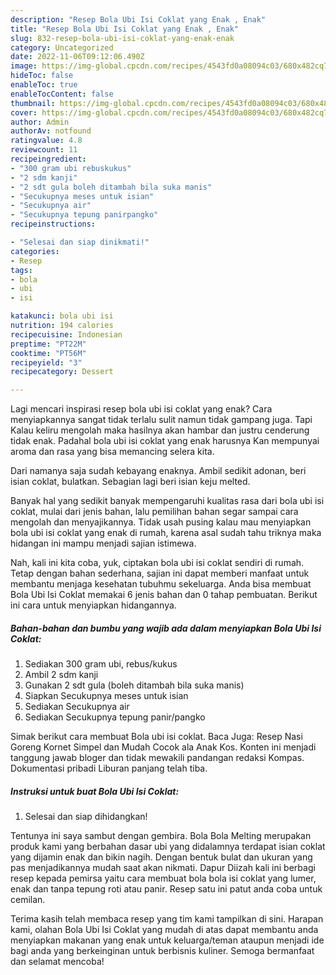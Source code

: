 ```yaml
---
description: "Resep Bola Ubi Isi Coklat yang Enak , Enak"
title: "Resep Bola Ubi Isi Coklat yang Enak , Enak"
slug: 832-resep-bola-ubi-isi-coklat-yang-enak-enak
category: Uncategorized
date: 2022-11-06T09:12:06.490Z
image: https://img-global.cpcdn.com/recipes/4543fd0a08094c03/680x482cq70/bola-ubi-isi-coklat-foto-resep-utama.jpg
hideToc: false
enableToc: true
enableTocContent: false
thumbnail: https://img-global.cpcdn.com/recipes/4543fd0a08094c03/680x482cq70/bola-ubi-isi-coklat-foto-resep-utama.jpg
cover: https://img-global.cpcdn.com/recipes/4543fd0a08094c03/680x482cq70/bola-ubi-isi-coklat-foto-resep-utama.jpg
author: Admin
authorAv: notfound
ratingvalue: 4.8
reviewcount: 11
recipeingredient:
- "300 gram ubi rebuskukus"
- "2 sdm kanji"
- "2 sdt gula boleh ditambah bila suka manis"
- "Secukupnya meses untuk isian"
- "Secukupnya air"
- "Secukupnya tepung panirpangko"
recipeinstructions:

- "Selesai dan siap dinikmati!"
categories:
- Resep
tags:
- bola
- ubi
- isi

katakunci: bola ubi isi 
nutrition: 194 calories
recipecuisine: Indonesian
preptime: "PT22M"
cooktime: "PT56M"
recipeyield: "3"
recipecategory: Dessert

---
```



Lagi mencari inspirasi resep bola ubi isi coklat yang enak? Cara menyiapkannya sangat tidak terlalu sulit namun tidak gampang juga. Tapi Kalau keliru mengolah maka hasilnya akan hambar dan justru cenderung tidak enak. Padahal bola ubi isi coklat yang enak harusnya Kan mempunyai aroma dan rasa yang bisa memancing selera kita.


Dari namanya saja sudah kebayang enaknya. Ambil sedikit adonan, beri isian coklat, bulatkan. Sebagian lagi beri isian keju melted.

Banyak hal yang sedikit banyak mempengaruhi kualitas rasa dari bola ubi isi coklat, mulai dari jenis bahan, lalu pemilihan bahan segar sampai cara mengolah dan menyajikannya. Tidak usah pusing kalau mau menyiapkan bola ubi isi coklat yang enak di rumah, karena asal sudah tahu triknya maka hidangan ini mampu menjadi sajian istimewa.


Nah, kali ini kita coba, yuk, ciptakan bola ubi isi coklat sendiri di rumah. Tetap dengan bahan sederhana, sajian ini dapat memberi manfaat untuk membantu menjaga kesehatan tubuhmu sekeluarga. Anda bisa membuat Bola Ubi Isi Coklat memakai 6 jenis bahan dan 0 tahap pembuatan. Berikut ini cara untuk menyiapkan hidangannya.

<!--inarticleads1-->

##### Bahan-bahan dan bumbu yang wajib ada dalam menyiapkan Bola Ubi Isi Coklat:

1. Sediakan 300 gram ubi, rebus/kukus
1. Ambil 2 sdm kanji
1. Gunakan 2 sdt gula (boleh ditambah bila suka manis)
1. Siapkan Secukupnya meses untuk isian
1. Sediakan Secukupnya air
1. Sediakan Secukupnya tepung panir/pangko


Simak berikut cara membuat Bola ubi isi coklat. Baca Juga: Resep Nasi Goreng Kornet Simpel dan Mudah Cocok ala Anak Kos. Konten ini menjadi tanggung jawab bloger dan tidak mewakili pandangan redaksi Kompas. Dokumentasi pribadi Liburan panjang telah tiba. 

<!--inarticleads2-->

##### Instruksi untuk buat Bola Ubi Isi Coklat:


1. Selesai dan siap dihidangkan!

Tentunya ini saya sambut dengan gembira. Bola Bola Melting merupakan produk kami yang berbahan dasar ubi yang didalamnya terdapat isian coklat yang dijamin enak dan bikin nagih. Dengan bentuk bulat dan ukuran yang pas menjadikannya mudah saat akan nikmati. Dapur Diizah kali ini berbagi resep kepada pemirsa yaitu cara membuat bola bola isi coklat yang lumer, enak dan tanpa tepung roti atau panir. Resep satu ini patut anda coba untuk cemilan. 

Terima kasih telah membaca resep yang tim kami tampilkan di sini. Harapan kami, olahan Bola Ubi Isi Coklat yang mudah di atas dapat membantu anda menyiapkan makanan yang enak untuk keluarga/teman ataupun menjadi ide bagi anda yang berkeinginan untuk berbisnis kuliner. Semoga bermanfaat dan selamat mencoba!
